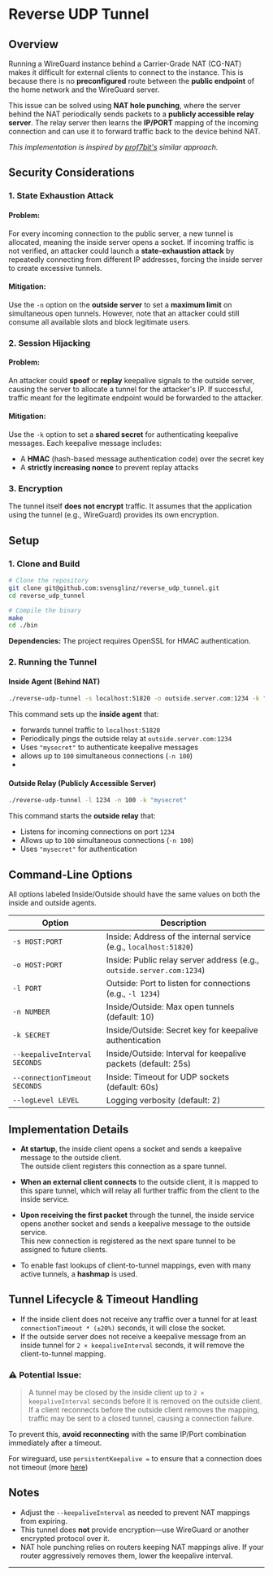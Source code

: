 # Reverse UDP Tunnel

## Overview
Running a WireGuard instance behind a Carrier-Grade NAT (CG-NAT) makes it difficult for external clients to connect to the instance. This is because there is no **preconfigured** route between the **public endpoint** of the home network and the WireGuard server.

This issue can be solved using **NAT hole punching**, where the server behind the NAT periodically sends packets to a **publicly accessible relay server**. The relay server then learns the **IP/PORT** mapping of the incoming connection and can use it to forward traffic back to the device behind NAT.

*This implementation is inspired by [prof7bit's](https://github.com/prof7bit/udp-reverse-tunnel) similar approach.*

## Security Considerations

### 1. State Exhaustion Attack
#### Problem:
For every incoming connection to the public server, a new tunnel is allocated, meaning the inside server opens a socket. If incoming traffic is not verified, an attacker could launch a **state-exhaustion attack** by repeatedly connecting from different IP addresses, forcing the inside server to create excessive tunnels.

#### Mitigation:
Use the `-n` option on the **outside server** to set a **maximum limit** on simultaneous open tunnels. However, note that an attacker could still consume all available slots and block legitimate users.

### 2. Session Hijacking
#### Problem:
An attacker could **spoof** or **replay** keepalive signals to the outside server, causing the server to allocate a tunnel for the attacker's IP. If successful, traffic meant for the legitimate endpoint would be forwarded to the attacker.

#### Mitigation:
Use the `-k` option to set a **shared secret** for authenticating keepalive messages. Each keepalive message includes:
- A **HMAC** (hash-based message authentication code) over the secret key
- A **strictly increasing nonce** to prevent replay attacks

### 3. Encryption
The tunnel itself **does not encrypt** traffic. It assumes that the application using the tunnel (e.g., WireGuard) provides its own encryption.

## Setup

### 1. Clone and Build
```bash
# Clone the repository
git clone git@github.com:svensglinz/reverse_udp_tunnel.git
cd reverse_udp_tunnel

# Compile the binary
make
cd ./bin
```

**Dependencies:** The project requires OpenSSL for HMAC authentication.

### 2. Running the Tunnel
#### Inside Agent (Behind NAT)
```bash
./reverse-udp-tunnel -s localhost:51820 -o outside.server.com:1234 -k "mysecret" -n 100
```
This command sets up the **inside agent** that:
- forwards tunnel traffic to `localhost:51820`
- Periodically pings the outside relay at `outside.server.com:1234`
- Uses `"mysecret"` to authenticate keepalive messages
- allows up to `100` simultaneous connections (`-n 100`)
- 
#### Outside Relay (Publicly Accessible Server)
```bash
./reverse-udp-tunnel -l 1234 -n 100 -k "mysecret"
```
This command starts the **outside relay** that:
- Listens for incoming connections on port `1234`
- Allows up to `100` simultaneous connections (`-n 100`)
- Uses `"mysecret"` for authentication

## Command-Line Options

All options labeled Inside/Outside should have the same values on both the inside and outside agents.

| Option | Description                                                           |
|--------|-----------------------------------------------------------------------|
| `-s HOST:PORT` | Inside: Address of the internal service (e.g., `localhost:51820`)     |
| `-o HOST:PORT` | Inside: Public relay server address (e.g., `outside.server.com:1234`) |
| `-l PORT` | Outside: Port to listen for connections (e.g., `-l 1234`)             |
| `-n NUMBER` | Inside/Outside: Max open tunnels (default: 10)                        |
| `-k SECRET` | Inside/Outside: Secret key for keepalive authentication               |
| `--keepaliveInterval SECONDS` | Inside/Outside: Interval for keepalive packets (default: 25s)                         |
| `--connectionTimeout SECONDS` | Inside: Timeout for UDP sockets (default: 60s)                        |
| `--logLevel LEVEL` | Logging verbosity (default: 2)                                        |

## Implementation Details

- **At startup**, the inside client opens a socket and sends a keepalive message to the outside client.  
  The outside client registers this connection as a spare tunnel.

- **When an external client connects** to the outside client, it is mapped to this spare tunnel, which will relay all further traffic from the client to the inside service.

- **Upon receiving the first packet** through the tunnel, the inside service opens another socket and sends a keepalive message to the outside service.  
  This new connection is registered as the next spare tunnel to be assigned to future clients.

- To enable fast lookups of client-to-tunnel mappings, even with many active tunnels, a **hashmap** is used.
  
## Tunnel Lifecycle & Timeout Handling

- If the inside client does not receive any traffic over a tunnel for at least `connectionTimeout * (±20%)` seconds, it will close the socket.
- If the outside server does not receive a keepalive message from an inside tunnel for `2 × keepaliveInterval` seconds, it will remove the client-to-tunnel mapping.

### ⚠ Potential Issue:
> A tunnel may be closed by the inside client up to `2 × keepaliveInterval` seconds before it is removed on the outside client.  
> If a client reconnects before the outside client removes the mapping, traffic may be sent to a closed tunnel, causing a connection failure.

To prevent this, **avoid reconnecting** with the same IP/Port combination immediately after a timeout.

For wireguard, use `persistentKeepalive =` to ensure that a connection does not timeout (more [here](https://www.wireguard.com/quickstart/#nat-and-firewall-traversal-persistence)) 

## Notes
- Adjust the `--keepaliveInterval` as needed to prevent NAT mappings from expiring.
- This tunnel does **not** provide encryption—use WireGuard or another encrypted protocol over it.
- NAT hole punching relies on routers keeping NAT mappings alive. If your router aggressively removes them, lower the keepalive interval.

---
